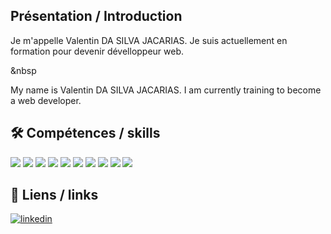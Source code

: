 ## Présentation / Introduction

Je m'appelle Valentin DA SILVA JACARIAS. 
Je suis actuellement en formation pour devenir dévelloppeur web.  

&nbsp

My name is Valentin DA SILVA JACARIAS.
I am currently training to become a web developer.

## 🛠 Compétences / skills
![](https://img.shields.io/badge/PostgreSQL-316192?style=for-the-badge&logo=postgresql&logoColor=white)
![](https://img.shields.io/badge/Ruby-CC342D?style=for-the-badge&logo=ruby&logoColor=white)
![](https://img.shields.io/badge/Ruby_on_Rails-CC0000?style=for-the-badge&logo=ruby-on-rails&logoColor=white)
![](https://img.shields.io/badge/JavaScript-323330?style=for-the-badge&logo=javascript&logoColor=F7DF1E)
![](https://img.shields.io/badge/HTML5-E34F26?style=for-the-badge&logo=html5&logoColor=white)
![](https://img.shields.io/badge/CSS3-1572B6?style=for-the-badge&logo=css3&logoColor=white)
![](https://img.shields.io/badge/React-20232A?style=for-the-badge&logo=react&logoColor=61DAFB)
![](https://img.shields.io/badge/MySQL-005C84?style=for-the-badge&logo=mysql&logoColor=white)
![](https://img.shields.io/badge/Node--Red-8F0000?style=for-the-badge&logo=nodered&logoColor=white)
![](https://img.shields.io/badge/Arduino-00979D?style=for-the-badge&logo=Arduino&logoColor=white)
## 🔗 Liens / links
[![linkedin](https://img.shields.io/badge/linkedin-0A66C2?style=for-the-badge&logo=linkedin&logoColor=white)](https://www.linkedin.com/)





